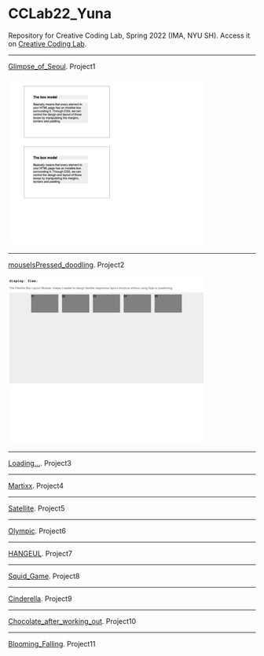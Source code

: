 # CCLab22_Yuna
 Repository for Creative Coding Lab, Spring 2022 (IMA, NYU SH). Access it on [Creative Coding Lab](https://yuna012.github.io/Creative-Coding-Lab/).

---

[Glimpse_of_Seoul](https://yuna012.github.io/Creative-Coding-Lab/Glimpse_of_Seoul).
Project1

<img src="screenshots/1.png" style="width:400px">

---

[mouseIsPressed_doodling](https://yuna012.github.io/Creative-Coding-Lab/mouseIsPressed_doodling).
Project2

<img src="screenshots/2.png" style="width:400px">

---

[Loading...](https://yuna012.github.io/Creative-Coding-Lab/Loading...).
Project3

---
[Martixx](https://yuna012.github.io/Creative-Coding-Lab/Matrixx).
Project4

---

[Satellite](https://yuna012.github.io/Creative-Coding-Lab/Satellite).
Project5

---
[Olympic](https://yuna012.github.io/Creative-Coding-Lab/Olympic).
Project6

---

[HANGEUL](https://yuna012.github.io/Creative-Coding-Lab/HANGEUL).
Project7

---

[Squid_Game](https://yuna012.github.io/Creative-Coding-Lab/Squid_Game).
Project8

---

[Cinderella](https://yuna012.github.io/Creative-Coding-Lab/Cinderella).
Project9

----

[Chocolate_after_working_out](https://yuna012.github.io/Creative-Coding-Lab/Chocolate_after_working_out).
Project10

---

[Blooming_Falling](https://yuna012.github.io/Creative-Coding-Lab/Blooming_Falling).
Project11